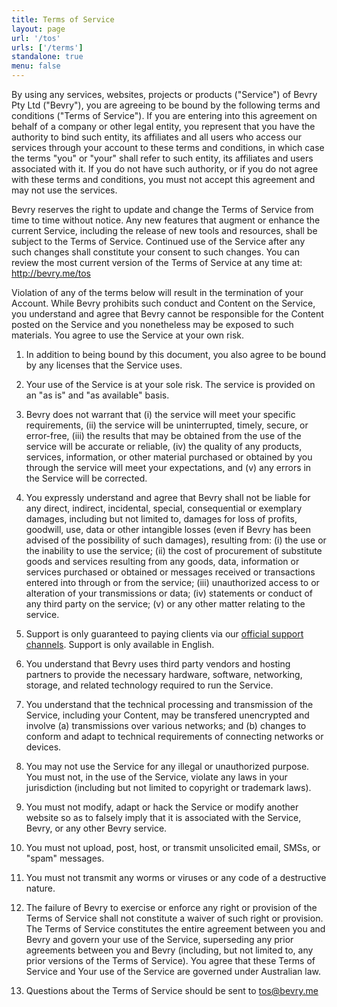 ```yaml
---
title: Terms of Service
layout: page
url: '/tos'
urls: ['/terms']
standalone: true
menu: false
---
```


By using any services, websites, projects or products ("Service") of Bevry Pty Ltd ("Bevry"), you are agreeing to be bound by the following terms and conditions ("Terms of Service"). If you are entering into this agreement on behalf of a company or other legal entity, you represent that you have the authority to bind such entity, its affiliates and all users who access our services through your account to these terms and conditions, in which case the terms "you" or "your" shall refer to such entity, its affiliates and users associated with it. If you do not have such authority, or if you do not agree with these terms and conditions, you must not accept this agreement and may not use the services.

Bevry reserves the right to update and change the Terms of Service from time to time without notice. Any new features that augment or enhance the current Service, including the release of new tools and resources, shall be subject to the Terms of Service. Continued use of the Service after any such changes shall constitute your consent to such changes. You can review the most current version of the Terms of Service at any time at: http://bevry.me/tos

Violation of any of the terms below will result in the termination of your Account. While Bevry prohibits such conduct and Content on the Service, you understand and agree that Bevry cannot be responsible for the Content posted on the Service and you nonetheless may be exposed to such materials. You agree to use the Service at your own risk.

1. In addition to being bound by this document, you also agree to be bound by any licenses that the Service uses.

1. Your use of the Service is at your sole risk. The service is provided on an "as is" and "as available" basis.
1. Bevry does not warrant that (i) the service will meet your specific requirements, (ii) the service will be uninterrupted, timely, secure, or error-free, (iii) the results that may be obtained from the use of the service will be accurate or reliable, (iv) the quality of any products, services, information, or other material purchased or obtained by you through the service will meet your expectations, and (v) any errors in the Service will be corrected.
1. You expressly understand and agree that Bevry shall not be liable for any direct, indirect, incidental, special, consequential or exemplary damages, including but not limited to, damages for loss of profits, goodwill, use, data or other intangible losses (even if Bevry has been advised of the possibility of such damages), resulting from: (i) the use or the inability to use the service; (ii) the cost of procurement of substitute goods and services resulting from any goods, data, information or services purchased or obtained or messages received or transactions entered into through or from the service; (iii) unauthorized access to or alteration of your transmissions or data; (iv) statements or conduct of any third party on the service; (v) or any other matter relating to the service.
1. Support is only guaranteed to paying clients via our [official support channels](/support). Support is only available in English.

1. You understand that Bevry uses third party vendors and hosting partners to provide the necessary hardware, software, networking, storage, and related technology required to run the Service.
1. You understand that the technical processing and transmission of the Service, including your Content, may be transfered unencrypted and involve (a) transmissions over various networks; and (b) changes to conform and adapt to technical requirements of connecting networks or devices.

1. You may not use the Service for any illegal or unauthorized purpose. You must not, in the use of the Service, violate any laws in your jurisdiction (including but not limited to copyright or trademark laws).
1. You must not modify, adapt or hack the Service or modify another website so as to falsely imply that it is associated with the Service, Bevry, or any other Bevry service.
1. You must not upload, post, host, or transmit unsolicited email, SMSs, or "spam" messages.
1. You must not transmit any worms or viruses or any code of a destructive nature.

1. The failure of Bevry to exercise or enforce any right or provision of the Terms of Service shall not constitute a waiver of such right or provision. The Terms of Service constitutes the entire agreement between you and Bevry and govern your use of the Service, superseding any prior agreements between you and Bevry (including, but not limited to, any prior versions of the Terms of Service). You agree that these Terms of Service and Your use of the Service are governed under Australian law.
1. Questions about the Terms of Service should be sent to tos@bevry.me
